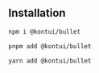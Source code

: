 ## Installation

```sh
npm i @kontui/bullet
```

```sh
pnpm add @kontui/bullet
```

```sh
yarn add @kontui/bullet
```
